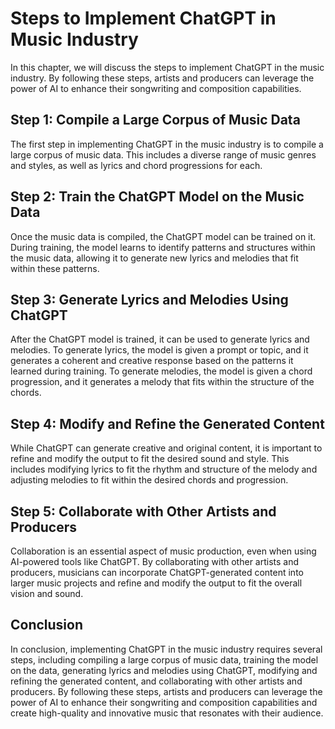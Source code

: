 Steps to Implement ChatGPT in Music Industry
===============================================================================================

In this chapter, we will discuss the steps to implement ChatGPT in the music industry. By following these steps, artists and producers can leverage the power of AI to enhance their songwriting and composition capabilities.

Step 1: Compile a Large Corpus of Music Data
--------------------------------------------

The first step in implementing ChatGPT in the music industry is to compile a large corpus of music data. This includes a diverse range of music genres and styles, as well as lyrics and chord progressions for each.

Step 2: Train the ChatGPT Model on the Music Data
-------------------------------------------------

Once the music data is compiled, the ChatGPT model can be trained on it. During training, the model learns to identify patterns and structures within the music data, allowing it to generate new lyrics and melodies that fit within these patterns.

Step 3: Generate Lyrics and Melodies Using ChatGPT
--------------------------------------------------

After the ChatGPT model is trained, it can be used to generate lyrics and melodies. To generate lyrics, the model is given a prompt or topic, and it generates a coherent and creative response based on the patterns it learned during training. To generate melodies, the model is given a chord progression, and it generates a melody that fits within the structure of the chords.

Step 4: Modify and Refine the Generated Content
-----------------------------------------------

While ChatGPT can generate creative and original content, it is important to refine and modify the output to fit the desired sound and style. This includes modifying lyrics to fit the rhythm and structure of the melody and adjusting melodies to fit within the desired chords and progression.

Step 5: Collaborate with Other Artists and Producers
----------------------------------------------------

Collaboration is an essential aspect of music production, even when using AI-powered tools like ChatGPT. By collaborating with other artists and producers, musicians can incorporate ChatGPT-generated content into larger music projects and refine and modify the output to fit the overall vision and sound.

Conclusion
----------

In conclusion, implementing ChatGPT in the music industry requires several steps, including compiling a large corpus of music data, training the model on the data, generating lyrics and melodies using ChatGPT, modifying and refining the generated content, and collaborating with other artists and producers. By following these steps, artists and producers can leverage the power of AI to enhance their songwriting and composition capabilities and create high-quality and innovative music that resonates with their audience.
